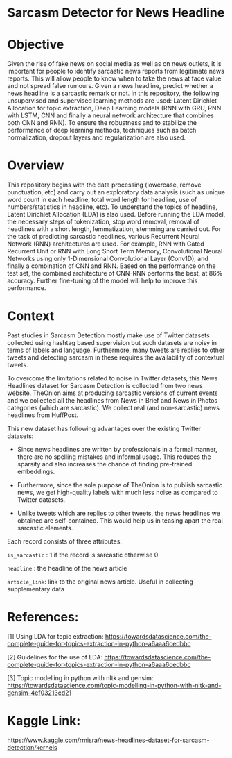 # Sarcasm Detector for News Headline


# Objective 

Given the rise of fake news on social media as well as on news outlets, it is important for people to identify sarcastic news reports from legitimate news reports. This will allow people to know when to take the news at face value and not spread false rumours. Given a news headline, predict whether a news headline is a sarcastic remark or not. In this repository, the following unsupervised and supervised learning methods are used: Latent Dirichlet Allocation for topic extraction, Deep Learning models (RNN with GRU, RNN with LSTM, CNN and finally a neural network architecture that combines both CNN and RNN). To ensure the robustness and to stabilize the performance of deep learning methods, techniques such as batch normalization, dropout layers and regularization are also used. 

# Overview
This repository begins with the data processing (lowercase, remove punctuation, etc) and carry out an exploratory data analysis (such as unique word count in each headline, total word length for headline, use of numbers/statistics in headline, etc). To understand the topics of headline, Latent Dirichlet Allocation (LDA) is also used. Before running the LDA model, the necessary steps of tokenization, stop word removal, removal of headlines with a short length, lemmatization, stemming are carried out. For the task of predicting sarcastic headlines, various Recurrent Neural Network (RNN) architectures are used. For example, RNN with Gated Recurrent Unit or RNN with Long Short Term Memory, Convolutional Neural Networks using only 1-Dimensional Convolutional Layer (Conv1D), and finally a combination of CNN and RNN. Based on the performance on the test set, the combined architecture of CNN-RNN performs the best, at 86% accuracy. Further fine-tuning of the model will help to improve this performance. 

# Context
Past studies in Sarcasm Detection mostly make use of Twitter datasets collected using hashtag based supervision but such datasets are noisy in terms of labels and language. Furthermore, many tweets are replies to other tweets and detecting sarcasm in these requires the availability of contextual tweets.

To overcome the limitations related to noise in Twitter datasets, this News Headlines dataset for Sarcasm Detection is collected from two news website. TheOnion aims at producing sarcastic versions of current events and we collected all the headlines from News in Brief and News in Photos categories (which are sarcastic). We collect real (and non-sarcastic) news headlines from HuffPost.

This new dataset has following advantages over the existing Twitter datasets:

- Since news headlines are written by professionals in a formal manner, there are no spelling mistakes and informal usage. This reduces the sparsity and also increases the chance of finding pre-trained embeddings.

- Furthermore, since the sole purpose of TheOnion is to publish sarcastic news, we get high-quality labels with much less noise as compared to Twitter datasets.

- Unlike tweets which are replies to other tweets, the news headlines we obtained are self-contained. This would help us in teasing apart the real sarcastic elements.

Each record consists of three attributes:

`is_sarcastic` : 1 if the record is sarcastic otherwise 0

`headline`     : the headline of the news article

`article_link`: link to the original news article. Useful in collecting supplementary data


# References:
[1] Using LDA for topic extraction: https://towardsdatascience.com/the-complete-guide-for-topics-extraction-in-python-a6aaa6cedbbc

[2] Guidelines for the use of LDA: https://towardsdatascience.com/the-complete-guide-for-topics-extraction-in-python-a6aaa6cedbbc

[3] Topic modelling in python with nltk and gensim: https://towardsdatascience.com/topic-modelling-in-python-with-nltk-and-gensim-4ef03213cd21

# Kaggle Link:
https://www.kaggle.com/rmisra/news-headlines-dataset-for-sarcasm-detection/kernels
